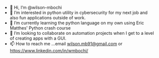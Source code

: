 - 👋 Hi, I’m @wilson-mbochi
- 👀 I’m interested in python utility in cybersecurity for my next job and also fun applications outside of work.
- 🌱 I’m currently learning the python language on my own using Eric Matthes' Python crash course 
- 💞️ I’m looking to collaborate on automation projects when I get to a level of creating apps with a GUI. 
- 📫 How to reach me ...email wilson.mb91@gmail.com or https://www.linkedin.com/in/wmbochi/

<!---
wilson-mbochi/wilson-mbochi is a ✨ special ✨ repository because its `README.md` (this file) appears on your GitHub profile.
You can click the Preview link to take a look at your changes.
--->
